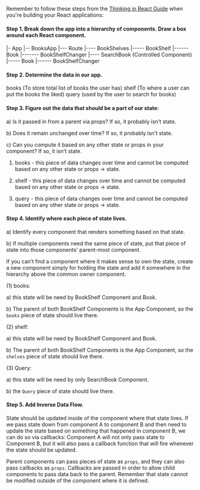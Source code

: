 Remember to follow these steps from the [Thinking in React Guide](https://reactjs.org/docs/thinking-in-react.html) when you're building your
React applications:

#### Step 1. Break down the app into a hierarchy of components. Draw a box around each React component.

|- App
|-- BooksApp
|--- Route
|---- BookShelves
|----- BookShelf
|------ Book
|------- BookShelfChanger
|---- SearchBook (Controlled Component)
|----- Book
|------ BookShelfChanger

#### Step 2. Determine the data in our app.

books (To store total list of books the user has)
shelf (To where a user can put the books the liked)
query (used by the user to search for books)

#### Step 3. Figure out the data that should be a part of our state:

a)  Is it passed in from a parent via props? If so, it probably isn’t state.

b)  Does it remain unchanged over time? If so, it probably isn’t state.

c)  Can you compute it based on any other state or props in your component?
    If so, it isn’t state.

1.  books - this piece of data changes over time and cannot be computed
    based on any other state or props -> state.

2.  shelf - this piece of data changes over time and cannot be computed
    based on any other state or props -> state.

3.  query - this piece of data changes over time and cannot be computed
    based on any other state or props -> state.

#### Step 4. Identify where each piece of state lives.

a)  Identify every component that renders something based on that state.

b)  If multiple components need the same piece of state, put that piece of state into those components' parent-most component.

If you can’t find a component where it makes sense to own the state, create
a new component simply for holding the state and add it somewhere in the
hierarchy above the common owner component.

(1) books:

a) this state will be need by BookShelf Component and Book.

b) The parent of both BookShelf Components is the App Component, so the
`books` piece of state should live there.

(2) shelf:

a) this state will be need by BookShelf Component and Book.

b) The parent of both BookShelf Components is the App Component, so the
`shelves` piece of state should live there.

(3) Query:

a) this state will be need by only SearchBook Component.

b)  the `Query` piece of state should live there.

#### Step 5. Add Inverse Data Flow.

State should be updated inside of the component where that state lives.
If we pass state down from component A to component B and then need to update
the state based on something that happened in component B, we can do so via
callbacks: Component A will not only pass state to Component B, but it will
also pass a callback function that will fire whenever the state should be updated.

Parent components can pass pieces of state as `props`, and they can also pass
callbacks as `props`. Callbacks are passed in order to allow child components
to pass data back to the parent. Remember that state cannot be modified outside
of the component where it is defined.